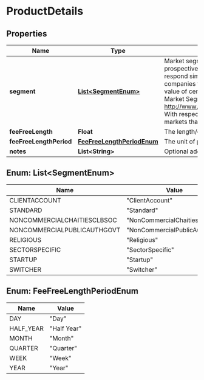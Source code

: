 

# ProductDetails

## Properties

Name | Type | Description | Notes
------------ | ------------- | ------------- | -------------
**segment** | [**List&lt;SegmentEnum&gt;**](#List&lt;SegmentEnum&gt;) | Market segmentation is a marketing term referring to the aggregating of prospective buyers into groups, or segments, that have common needs and respond similarly to a marketing action. Market segmentation enables companies to target different categories of consumers who perceive the full value of certain products and services differently from one another.  Read more: Market Segmentation http://www.investopedia.com/terms/m/marketsegmentation.asp#ixzz4gfEEalTd  With respect to BCA products, they are segmented in relation to different markets that they wish to focus on.  |  [optional]
**feeFreeLength** | **Float** | The length/duration of the fee free period |  [optional]
**feeFreeLengthPeriod** | [**FeeFreeLengthPeriodEnum**](#FeeFreeLengthPeriodEnum) | The unit of period (days, weeks, months etc.) of the promotional length |  [optional]
**notes** | **List&lt;String&gt;** | Optional additional notes to supplement the Core product details |  [optional]



## Enum: List&lt;SegmentEnum&gt;

Name | Value
---- | -----
CLIENTACCOUNT | &quot;ClientAccount&quot;
STANDARD | &quot;Standard&quot;
NONCOMMERCIALCHAITIESCLBSOC | &quot;NonCommercialChaitiesClbSoc&quot;
NONCOMMERCIALPUBLICAUTHGOVT | &quot;NonCommercialPublicAuthGovt&quot;
RELIGIOUS | &quot;Religious&quot;
SECTORSPECIFIC | &quot;SectorSpecific&quot;
STARTUP | &quot;Startup&quot;
SWITCHER | &quot;Switcher&quot;



## Enum: FeeFreeLengthPeriodEnum

Name | Value
---- | -----
DAY | &quot;Day&quot;
HALF_YEAR | &quot;Half Year&quot;
MONTH | &quot;Month&quot;
QUARTER | &quot;Quarter&quot;
WEEK | &quot;Week&quot;
YEAR | &quot;Year&quot;



